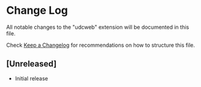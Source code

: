 # Change Log

All notable changes to the "udcweb" extension will be documented in this file.

Check [Keep a Changelog](http://keepachangelog.com/) for recommendations on how to structure this file.

## [Unreleased]

- Initial release